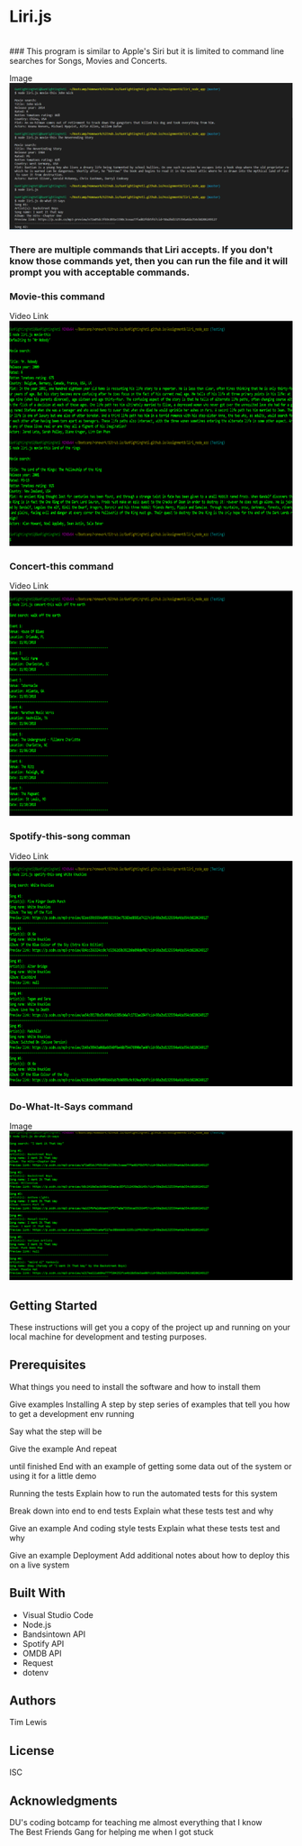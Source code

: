 # Liri.js
<br>
### This program is similar to Apple's Siri but it is limited to command line searches for Songs, Movies and Concerts.

Image
![alt text](./images/liri.png "Liri.js")

### There are multiple commands that Liri accepts.  If you don't know those commands yet, then you can run the file and it will prompt you with acceptable commands.

### Movie-this command
Video Link
<a href="http://www.youtube.com/watch?feature=player_embedded&v=uyjJM3oopYU" target="_blank"><img src="./images/movie-this.png" alt="Search the OMDB database" width="700" height="400"/></a>

### Concert-this command
Video Link
<a href="http://www.youtube.com/watch?feature=player_embedded&v=xiluqCBvQ28" target="_blank"><img src="./images/concert-this.png" alt="Search the Bands in Town database" width="700" height="400"/></a>

### Spotify-this-song comman
Video Link
<a href="http://www.youtube.com/watch?feature=player_embedded&v=h5cH6NjVsVQ" target="_blank"><img src="./images/spotify-this-song.png" alt="Search the Spotify database" width="700" height="400"/></a>

### Do-What-It-Says command
Image
![Search from the random.txt file](./images/do-what-it-says.png "Search from the random.txt file")

## Getting Started
These instructions will get you a copy of the project up and running on your local machine for development and testing purposes. 

## Prerequisites
What things you need to install the software and how to install them

Give examples
Installing
A step by step series of examples that tell you how to get a development env running

Say what the step will be

Give the example
And repeat

until finished
End with an example of getting some data out of the system or using it for a little demo

Running the tests
Explain how to run the automated tests for this system

Break down into end to end tests
Explain what these tests test and why

Give an example
And coding style tests
Explain what these tests test and why

Give an example
Deployment
Add additional notes about how to deploy this on a live system

## Built With
* Visual Studio Code
* Node.js
* Bandsintown API
* Spotify API
* OMDB API
* Request
* dotenv

## Authors
Tim Lewis

## License
ISC

## Acknowledgments
DU's coding botcamp for teaching me almost everything that I know<br>
The Best Friends Gang for helping me when I got stuck
